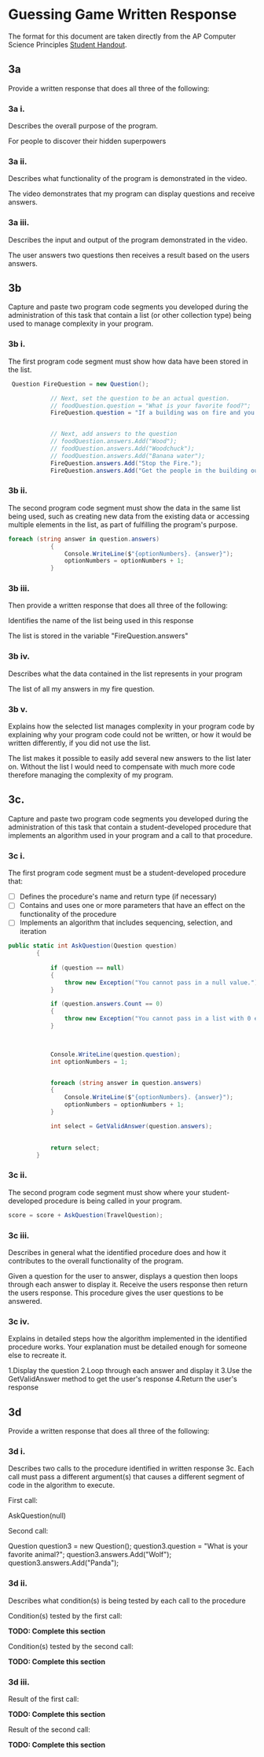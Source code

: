 # Guessing Game Written Response

The format for this document are taken directly from the AP Computer Science
Principles [Student Handout](../support/ap-csp-student-task-directions.pdf).

## 3a

Provide a written response that does all three of the following:

### 3a i.

Describes the overall purpose of the program.

For people to discover their hidden superpowers 

### 3a ii.

Describes what functionality of the program is demonstrated in the video.

The video demonstrates that my program can display questions and receive answers.

### 3a iii.

Describes the input and output of the program demonstrated in the video.

The user answers two questions then receives a result based on the users answers.

## 3b

Capture and paste two program code segments you developed during the
administration of this task that contain a list (or other collection type) being
used to manage complexity in your program.

### 3b i.

The first program code segment must show how data have been stored in the list.

```csharp
 Question FireQuestion = new Question();

            // Next, set the question to be an actual question.
            // foodQuestion.question = "What is your favorite food?";
            FireQuestion.question = "If a building was on fire and you had to save people in the building from burning, how would you do it?";


            // Next, add answers to the question
            // foodQuestion.answers.Add("Wood");
            // foodQuestion.answers.Add("Woodchuck");
            // foodQuestion.answers.Add("Banana water");
            FireQuestion.answers.Add("Stop the Fire.");
            FireQuestion.answers.Add("Get the people in the building out of the fire.");

```

### 3b ii.

The second program code segment must show the data in the same list being used,
such as creating new data from the existing data or accessing multiple elements
in the list, as part of fulfilling the program's purpose.

```csharp
foreach (string answer in question.answers)
            {
                Console.WriteLine($"{optionNumbers}. {answer}");
                optionNumbers = optionNumbers + 1;
            }
```

### 3b iii.

Then provide a written response that does all three of the following:

Identifies the name of the list being used in this response

The list is stored in the variable "FireQuestion.answers"

### 3b iv.

Describes what the data contained in the list represents in your program

The list of all my answers in my fire question.

### 3b v.

Explains how the selected list manages complexity in your program code by
explaining why your program code could not be written, or how it would be
written differently, if you did not use the list.

The list makes it possible to easily add several new answers to the list later on. Without the list I would need to compensate with much more code therefore managing the complexity of my program.

## 3c.

Capture and paste two program code segments you developed during the
administration of this task that contain a student-developed procedure that
implements an algorithm used in your program and a call to that procedure.

### 3c i.

The first program code segment must be a student-developed procedure that:

- [ ] Defines the procedure's name and return type (if necessary)
- [ ] Contains and uses one or more parameters that have an effect on the functionality of the procedure
- [ ] Implements an algorithm that includes sequencing, selection, and iteration

```csharp
public static int AskQuestion(Question question)
        {
            
            if (question == null)
            {
                throw new Exception("You cannot pass in a null value.");
            }

            if (question.answers.Count == 0)
            {
                throw new Exception("You cannot pass in a list with 0 elements.");
            }


           
            Console.WriteLine(question.question);
            int optionNumbers = 1;


            foreach (string answer in question.answers)
            {
                Console.WriteLine($"{optionNumbers}. {answer}");
                optionNumbers = optionNumbers + 1;
            }

            int select = GetValidAnswer(question.answers);

            
            return select;
        }
```

### 3c ii.

The second program code segment must show where your student-developed procedure is being called in your program.

```csharp
score = score + AskQuestion(TravelQuestion);
```

### 3c iii.

Describes in general what the identified procedure does and how it contributes to the overall functionality of the program.

 Given a question for the user to answer, displays a question then loops through each answer to display it. Receive the users response then return the users response. This procedure gives the user questions to be answered.

### 3c iv.

Explains in detailed steps how the algorithm implemented in the identified procedure works. Your explanation must be detailed enough for someone else to recreate it.

1.Display the question
2.Loop through each answer and display it
3.Use the GetValidAnswer method to get the user's response
4.Return the user's response

## 3d

Provide a written response that does all three of the following:

### 3d i.

Describes two calls to the procedure identified in written response 3c. Each call must pass a different argument(s) that causes a different segment of code in the algorithm to execute.

First call:

AskQuestion(null)

Second call:

Question question3 = new Question();
question3.question = "What is your favorite animal?";
question3.answers.Add("Wolf");
question3.answers.Add("Panda");

### 3d ii.

Describes what condition(s) is being tested by each call to the procedure

Condition(s) tested by the first call:
 
**TODO: Complete this section**

Condition(s) tested by the second call:

**TODO: Complete this section**

### 3d iii.

Result of the first call:

**TODO: Complete this section**

Result of the second call:

**TODO: Complete this section**